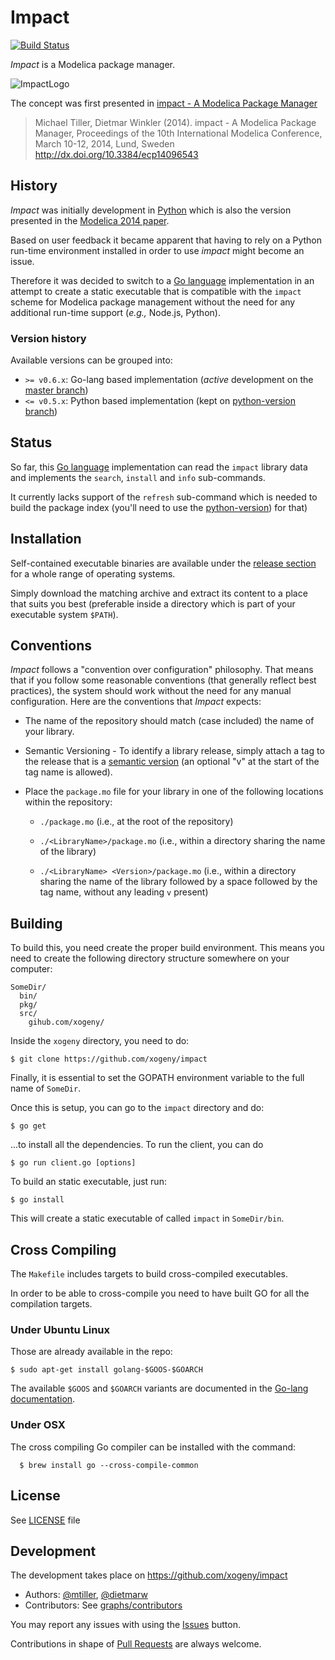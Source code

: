 # Impact

[![Build Status](https://drone.io/github.com/xogeny/impact/status.png)](https://drone.io/github.com/xogeny/impact/latest)

*Impact* is a Modelica package manager.

![ImpactLogo](https://rawgithub.com/xogeny/impact/master/resources/images/logo_glossy.svg)

The concept was first presented in [impact - A Modelica Package Manager](resources/docs/modelica2014/paper/impact.md)

> Michael Tiller, Dietmar Winkler (2014). impact - A Modelica Package Manager,
> Proceedings of the 10th International Modelica Conference, March 10-12, 2014,
> Lund, Sweden http://dx.doi.org/10.3384/ecp14096543


## History

*Impact* was initially development in [Python](https://www.python.org/) which is also the version
presented in the [Modelica 2014 paper](resources/docs/modelica2014/paper/impact.md).

Based on user feedback it became apparent that having to rely on a Python run-time environment
installed in order to use *impact* might become an issue.

Therefore it was decided to switch to a [Go language](https://golang.org/) implementation
in an attempt to create a static executable that is compatible with the `impact` scheme
for Modelica package management  without the need for any additional run-time support
(*e.g.,* Node.js, Python).

### Version history

Available versions can be grouped into:

 * `>= v0.6.x`: Go-lang based implementation (*active* development on the [master branch](../../tree/master))
 * `<= v0.5.x`: Python based implementation (kept on  [python-version branch](../../tree/python-version))


## Status

So far, this [Go language](https://golang.org/) implementation can read the `impact` library
data and implements the `search`, `install` and `info` sub-commands.

It currently lacks support of the `refresh` sub-command which is needed to
build the package index (you'll need to use the  [python-version](../../tree/python-version))
for that)

## Installation

Self-contained executable binaries are available under the [release section](../../releases)
for a whole range of operating systems.

Simply download the matching archive and extract its content to a place
that suits you best (preferable inside a directory which is part of your
executable system `$PATH`).

## Conventions

*Impact* follows a "convention over configuration" philosophy.  That
means that if you follow some reasonable conventions (that generally
reflect best practices), the system should work without the need for
any manual configuration.  Here are the conventions that *Impact* expects:

* The name of the repository should match (case included) the name
  of your library.

* Semantic Versioning - To identify a library release, simply
  attach a tag to the release that is a [semantic
  version](http://semver.org) (an optional "v" at the start of the
  tag name is allowed).

* Place the `package.mo` file for your library in one of the
  following locations within the repository:

  * `./package.mo` (i.e., at the root of the repository)

  * `./<LibraryName>/package.mo` (i.e., within a directory sharing
    the name of the library)

  * `./<LibraryName> <Version>/package.mo` (i.e., within a directory sharing
    the name of the library followed by a space followed by the tag name,
    without any leading `v` present)

## Building

To build this, you need create the proper build environment.  This means you need to
create the following directory structure somewhere on your computer:

```
SomeDir/
  bin/
  pkg/
  src/
    gihub.com/xogeny/
```

Inside the `xogeny` directory, you need to do:

`$ git clone https://github.com/xogeny/impact`

Finally, it is essential to set the GOPATH environment variable to the
full name of `SomeDir`.

Once this is setup, you can go to the `impact` directory and do:

`$ go get`

...to install all the dependencies.  To run the client, you can do

`$ go run client.go [options]`

To build an static executable, just run:

`$ go install`

This will create a static executable of called `impact` in `SomeDir/bin`.

## Cross Compiling

The `Makefile` includes targets to build cross-compiled executables.

In order to be able to cross-compile you need to have
built GO for all the compilation targets.

### Under Ubuntu Linux

Those are already available in the repo:

```
$ sudo apt-get install golang-$GOOS-$GOARCH
```

The available `$GOOS` and `$GOARCH` variants are documented
in the [Go-lang documentation](https://golang.org/doc/install/source#environment).

### Under OSX

The cross compiling Go compiler can be installed with the
command:

```
  $ brew install go --cross-compile-common
```

## License
See [LICENSE](LICENSE) file

## Development
The development takes place on https://github.com/xogeny/impact

 * Authors: [@mtiller](https://github.com/mtiller), [@dietmarw](https://github.com/dietmarw)
 * Contributors: See [graphs/contributors](../../graphs/contributors)

You may report any issues with using the [Issues](../../issues) button.

Contributions in shape of [Pull Requests](../../pulls) are always welcome.
